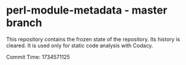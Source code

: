 # perl-module-metadata - master branch

This repository contains the frozen state of the repository.
Its history is cleared. It is used only for static code
analysis with Codacy.

Commit Time: 1734571125